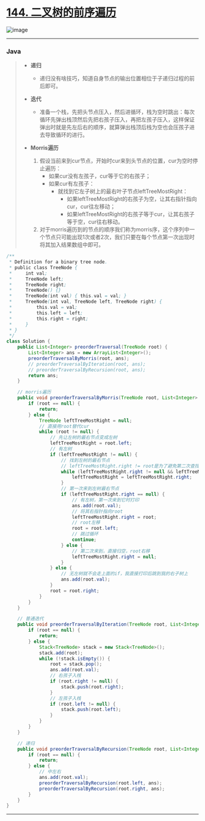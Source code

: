 # [144. 二叉树的前序遍历](https://leetcode.cn/problems/binary-tree-preorder-traversal/)

![image](https://user-images.githubusercontent.com/75558694/179432465-eecc3d3e-847f-40c4-b15b-311bff956e3b.png)

---

### Java

> - **递归**
>   - 递归没有啥技巧，知道自身节点的输出位置相位于子递归过程的前后即可。
>    
> - **迭代**
>   - 准备一个栈，先把头节点压入，然后进循环，栈为空时跳出：每次循环先弹出栈顶然后先把右孩子压入，再把左孩子压入，这样保证弹出时就是先左后右的顺序，就算弹出栈顶后栈为空也会压孩子进去导致循环的进行。
>   
> - **Morris遍历**
>   1. 假设当前来到cur节点，开始时cur来到头节点的位置，cur为空时停止遍历：
>      - 如果cur没有左孩子，cur等于它的右孩子；
>      - 如果cur有左孩子：
>        - 就找到它左子树上的最右叶子节点leftTreeMostRight：
>          - 如果leftTreeMostRight的右孩子为空，让其右指针指向cur，cur往左移动；
>          - 如果leftTreeMostRight的右孩子等于cur，让其右孩子等于空，cur往右移动。
>   2. 对于morris遍历到的节点的顺序我们称为morris序，这个序列中一个节点只可能出现1次或者2次，我们只要在每个节点第一次出现时将其加入结果数组中即可。

```java
/**
 * Definition for a binary tree node.
 * public class TreeNode {
 *     int val;
 *     TreeNode left;
 *     TreeNode right;
 *     TreeNode() {}
 *     TreeNode(int val) { this.val = val; }
 *     TreeNode(int val, TreeNode left, TreeNode right) {
 *         this.val = val;
 *         this.left = left;
 *         this.right = right;
 *     }
 * }
 */
class Solution {
    public List<Integer> preorderTraversal(TreeNode root) {
        List<Integer> ans = new ArrayList<Integer>();
        preorderTraversalByMorris(root, ans);
        // preorderTraversalByIteration(root, ans);
        // preorderTraversalByRecursion(root, ans);
        return ans;
    }

    // morris遍历
    public void preorderTraversalByMorris(TreeNode root, List<Integer> ans) {
        if (root == null) {
            return;
        } else {
            TreeNode leftTreeMostRight = null;
            // 直接用root替代cur
            while (root != null) {
                // 先让左树的最右节点变成左树
                leftTreeMostRight = root.left;
                // 有左树
                if (leftTreeMostRight != null) {
                    // 找到左树的最右节点
                    // leftTreeMostRight.right != root是为了避免第二次查找的误判
                    while (leftTreeMostRight.right != null && leftTreeMostRight.right != root) {
                        leftTreeMostRight = leftTreeMostRight.right;
                    }
                    // 第一次来到左树最右节点
                    if (leftTreeMostRight.right == null) {
                        // 有左树，第一次来到它时打印
                        ans.add(root.val);
                        // 将其右指针指向root
                        leftTreeMostRight.right = root;
                        // root左移
                        root = root.left;
                        // 跳过循环
                        continue;
                    } else {
                        // 第二次来到，直接归空，root右移
                        leftTreeMostRight.right = null;
                    }
                } else {
                    // 无左树就不会走上面的if，我直接打印后跳到我的右子树上
                    ans.add(root.val);
                }
                root = root.right;
            }
        }
    }

    // 普通迭代
    public void preorderTraversalByIteration(TreeNode root, List<Integer> ans) {
        if (root == null) {
            return;
        } else {
            Stack<TreeNode> stack = new Stack<TreeNode>();
            stack.add(root);
            while (!stack.isEmpty()) {
                root = stack.pop();
                ans.add(root.val);
                // 右孩子入栈
                if (root.right != null) {
                    stack.push(root.right);
                }
                // 左孩子入栈
                if (root.left != null) {
                    stack.push(root.left);
                }
            }
        }
    }

    // 递归
    public void preorderTraversalByRecursion(TreeNode root, List<Integer> ans) {
        if (root == null) {
            return;
        } else {
            // 中左右
            ans.add(root.val);
            preorderTraversalByRecursion(root.left, ans);
            preorderTraversalByRecursion(root.right, ans);
        }
    }
}
```

---
